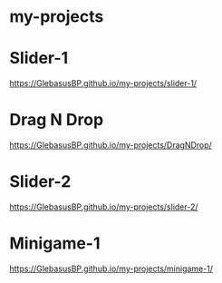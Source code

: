 # my-projects

# Slider-1

https://GlebasusBP.github.io/my-projects/slider-1/

# Drag N Drop

https://GlebasusBP.github.io/my-projects/DragNDrop/

# Slider-2

https://GlebasusBP.github.io/my-projects/slider-2/

# Minigame-1

https://GlebasusBP.github.io/my-projects/minigame-1/